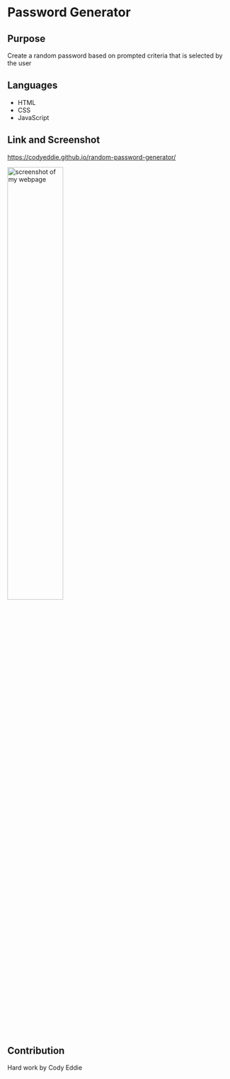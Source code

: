# Password Generator 

## Purpose 
Create a random password based on prompted criteria that is selected by the user

## Languages
* HTML
* CSS 
* JavaScript

## Link and Screenshot 

https://codyeddie.github.io/random-password-generator/

<img width = 50% alt="screenshot of my webpage" src=".assets/images/webpage-screenshot.png" />

## Contribution
Hard work by Cody Eddie 